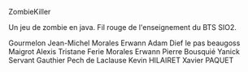 ZombieKiller

Un jeu de zombie en java. Fil rouge de l'enseignement du BTS SIO2.

Gourmelon Jean-Michel
Morales Erwann
Adam Dief le pas beaugoss
Maigrot Alexis
Tristane Ferie
Morales Erwann
Pierre Bousquié 
Yanick Servant
Gauthier Pech de Laclause
Kevin HILAIRET
Xavier PAQUET
